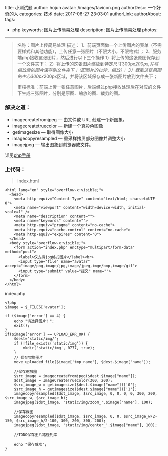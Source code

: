 title: 小测试题
author: hojun
avatar: /images/favicon.png
authorDesc: 一个好奇的人
categories: 技术
date: 2017-06-27 23:03:01
authorLink:
authorAbout:
tags:
 - php
keywords: 图片上传简易处理
description: 图片上传简易处理
photos:
---
> 名称：图片上传简易处理
> 描述：
> 1、前端页面做一个上传图片的表单（不需要样式和其他功能），上传任意一张图片（不限大小，不限格式）；
> 2、服务端php接收这张图片，然后进行以下三个操作
> 1）将上传的这张原图保存到一个文件夹下；
> 2）将上传的这张图片缩放到特定尺寸300px*200px,并将缩放后的图片保存到文件夹下；（即图片的拉伸、缩放）；
> 3）截取这张原图的中心300px*200px区域，并将该区域保存成一张新图片放到文件夹下；
> 
> 审核标准：前端上传一张任意图片，后端经过php接收处理后在对应的文件下生成三张图片，分别是原图、缩放的图、裁剪的图。

### **解决之道：**

 - imagecreatefromjpeg — 由文件或 URL 创建一个新图象。
 - imagecreatetruecolor — 新建一个真彩色图像
 - getimagesize — 取得图像大小
 - imagecopyresampled — 重采样拷贝部分图像并调整大小
 - imagejpeg — 输出图象到浏览器或文件。

详见[php手册](http://php.net/manual/zh/)

### **上代码：**

> index.html

```
<html lang="en" style="overflow-x:visible;">
  <head>
    <meta http-equiv="Content-Type" content="text/html; charset=UTF-8">
    <meta name="viewport" content="width=device-width, initial-scale=1" />
    <meta name="description" content="">
    <meta name="keywords" content="">
    <meta http-equiv="pragma" content="no-cache">
    <meta http-equiv="cache-control" content="no-cache">
    <meta http-equiv="expires" content="0">
  </head>
  <body style="overflow-x:visible;">
    <form action="index.php" enctype="multipart/form-data" method="post">
      <label>仅支持jpg格式图片</label><br>
      <input type="file" name="avatar" accept="image/png,image/jpg,image/jpeg,imge/bmp,image/gif">
      <input type="submit" value="提交" name="">
    </form>
  </body>
</html>
```
index.php
```
<?php
$image = $_FILES['avatar'];

if ($image['error'] == 4) {
    echo "请选择图片！";
    exit();
}
if($image['error'] == UPLOAD_ERR_OK) {
    $dest='static/img/';
    if (!file_exists('static/img')) {
        mkdir('static/img', 0777, true);
    }
    // 保存完整图片
    move_uploaded_file($image['tmp_name'], $dest.$image["name"]);
    
    //保存缩放图
    $src_image = imagecreatefromjpeg($dest.$image["name"]);
    $dst_image = ImageCreateTrueColor(300, 200);
    $src_image_w = getimagesize($dest.$image["name"])['0']; 
    $src_image_h = getimagesize($dest.$image["name"])['1']; 
    imagecopyresampled($dst_image, $src_image, 0, 0, 0, 0, 300, 200, $src_image_w, $src_image_h);
    imagejpeg($dst_image, 'static/img/zoom_'.$image["name"], 100);

    //保存截图
    imagecopyresampled($dst_image, $src_image, 0, 0, $src_image_w/2-150, $src_image_h/2-100, 300, 200, 300, 200);
    imagejpeg($dst_image, 'static/img/center_'.$image["name"], 100);

    //TODO保存图片路径到库

    echo "保存成功";
}
```